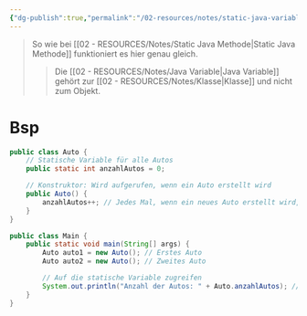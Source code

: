 ```yaml
---
{"dg-publish":true,"permalink":"/02-resources/notes/static-java-variable/","tags":["GFN/LF11","informatik/code/java"],"noteIcon":"","updated":"2025-09-10T16:33:13.627+02:00"}
---
```


>So wie bei [[02 - RESOURCES/Notes/Static Java Methode\|Static Java Methode]] funktioniert es hier genau gleich.
>> Die [[02 - RESOURCES/Notes/Java Variable\|Java Variable]] gehört zur [[02 - RESOURCES/Notes/Klasse\|Klasse]] und nicht zum Objekt.
# Bsp

```java
public class Auto {
    // Statische Variable für alle Autos
    public static int anzahlAutos = 0;

    // Konstruktor: Wird aufgerufen, wenn ein Auto erstellt wird
    public Auto() {
        anzahlAutos++; // Jedes Mal, wenn ein neues Auto erstellt wird, erhöhen wir die Anzahl
    }
}

public class Main {
    public static void main(String[] args) {
        Auto auto1 = new Auto(); // Erstes Auto
        Auto auto2 = new Auto(); // Zweites Auto

        // Auf die statische Variable zugreifen
        System.out.println("Anzahl der Autos: " + Auto.anzahlAutos); // Ausgabe: 2
    }
}
```